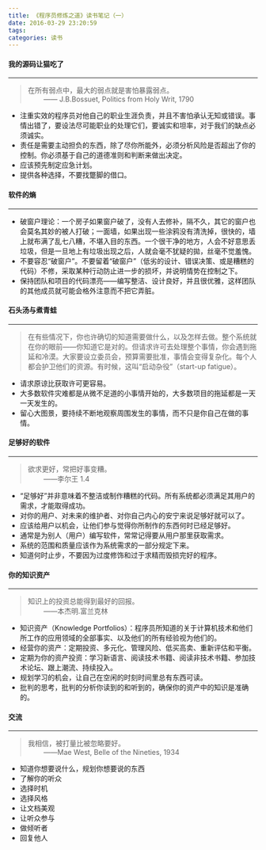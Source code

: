 ```yaml
---
title: 《程序员修炼之道》读书笔记（一）
date: 2016-03-29 23:20:59
tags: 
categories: 读书
---
```

#### 我的源码让猫吃了
***
>在所有弱点中，最大的弱点就是害怕暴露弱点。  
>&nbsp;&nbsp;&nbsp;&nbsp;&nbsp;&nbsp;&nbsp;&nbsp;—— J.B.Bossuet, Politics from Holy Writ, 1790


* 注重实效的程序员对他自己的职业生涯负责，并且不害怕承认无知或错误。事情出错了，要设法尽可能职业的处理它们，要诚实和坦率，对于我们的缺点必须诚实。  
* 责任是需要主动担负的东西，除了尽你所能外，必须分析风险是否超出了你的控制。你必须基于自己的道德准则和判断来做出决定。
* 应该预先制定应急计划。
* 提供各种选择，不要找蹩脚的借口。
<!--more-->

#### 软件的熵
***
* 破窗户理论：一个房子如果窗户破了，没有人去修补，隔不久，其它的窗户也会莫名其妙的被人打破；一面墙，如果出现一些涂鸦没有清洗掉，很快的，墙上就布满了乱七八糟，不堪入目的东西。一个很干净的地方，人会不好意思丢垃圾，但是一旦地上有垃圾出现之后，人就会毫不犹疑的拋，丝毫不觉羞愧。
* 不要容忍“破窗户”。不要留着“破窗户”（低劣的设计、错误决策、或是糟糕的代码）不修，采取某种行动防止进一步的损坏，并说明情势在控制之下。 
* 保持团队和项目的代码漂亮——编写整洁、设计良好，并且很优雅，这样团队的其他成员就可能会格外注意而不把它弄脏。

#### 石头汤与煮青蛙
***
>在有些情况下，你也许确切的知道需要做什么，以及怎样去做。整个系统就在你的眼前——你知道它是对的。但请求许可去处理整个事情，你会遇到拖延和冷漠。大家要设立委员会，预算需要批准，事情会变得复杂化。每个人都会护卫他们的资源。有时候，这叫“启动杂役”（start-up fatigue）。

* 请求原谅比获取许可更容易。
* 大多数软件灾难都是从微不足道的小事情开始的，大多数项目的拖延都是一天一天发生的。
* 留心大图景，要持续不断地观察周围发生的事情，而不只是你自己在做的事情。

#### 足够好的软件
***
>欲求更好，常把好事变糟。  
>&nbsp;&nbsp;&nbsp;&nbsp;&nbsp;&nbsp;&nbsp;&nbsp;——李尔王 1.4

* “足够好”并非意味着不整洁或制作糟糕的代码。所有系统都必须满足其用户的需求，才能取得成功。
* 对你的用户、对未来的维护者、对你自己内心的安宁来说足够好就可以了。
* 应该给用户以机会，让他们参与觉得你所制作的东西何时已经足够好。
* 通常是为别人（用户）编写软件，常常记得要从用户那里获取需求。
* 系统的范围和质量应该作为系统需求的一部分规定下来。
* 知道何时止步，不要因为过度修饰和过于求精而毁损完好的程序。

#### 你的知识资产
***
>知识上的投资总能得到最好的回报。  
>&nbsp;&nbsp;&nbsp;&nbsp;&nbsp;&nbsp;&nbsp;&nbsp;——本杰明.富兰克林

* 知识资产（Knowledge Portfolios）：程序员所知道的关于计算机技术和他们所工作的应用领域的全部事实、以及他们的所有经验视为他们的。
* 经营你的资产：定期投资、多元化、管理风险、低买高卖、重新评估和平衡。
* 定期为你的资产投资：学习新语言、阅读技术书籍、阅读非技术书籍、参加技术论坛、跟上潮流、持续投入。
* 规划学习的机会，让自己在空闲的时刻时间里总有东西可读。
* 批判的思考，批判的分析你读到的和听到的，确保你的资产中的知识是准确的。

#### 交流
***
>我相信，被打量比被忽略要好。  
>&nbsp;&nbsp;&nbsp;&nbsp;&nbsp;&nbsp;&nbsp;&nbsp;——Mae West, Belle of the Nineties, 1934  

* 知道你想要说什么，规划你想要说的东西
* 了解你的听众
* 选择时机
* 选择风格
* 让文档美观
* 让听众参与
* 做倾听者
* 回复他人